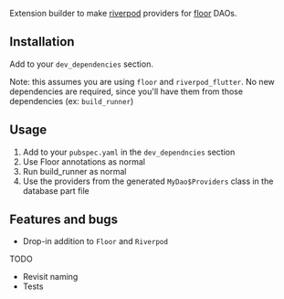 Extension builder to make [riverpod](https://pub.dev/packages/riverpod) providers for [floor](https://pub.dev/packages/floor) DAOs.

## Installation

Add to your `dev_dependencies` section.

Note: this assumes you are using `floor` and `riverpod_flutter`. No new dependencies are required, since you'll have them from those dependencies (ex: `build_runner`)

## Usage

1. Add to your `pubspec.yaml` in the `dev_dependncies` section
2. Use Floor annotations as normal
3. Run build_runner as normal
4. Use the providers from the generated `MyDao$Providers` class in the database part file

## Features and bugs

- Drop-in addition to `Floor` and `Riverpod`

TODO
- Revisit naming
- Tests
